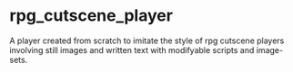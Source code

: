 # rpg_cutscene_player
A player created from scratch to imitate the style of rpg cutscene players involving still images and written text with modifyable scripts and image-sets.
